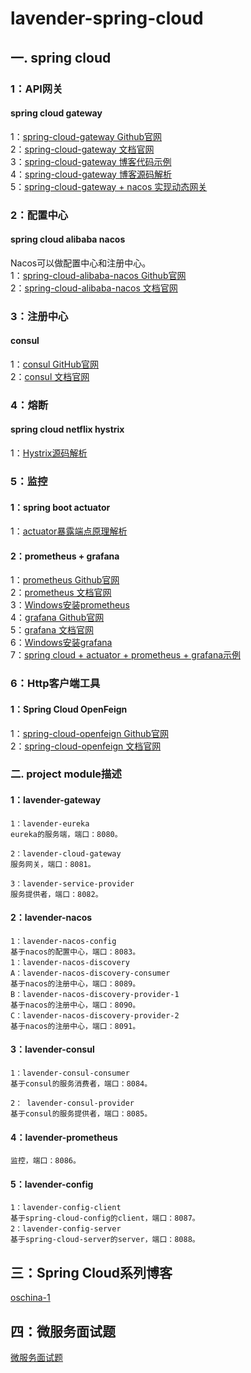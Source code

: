 # lavender-spring-cloud

## 一. spring cloud
### 1：API网关
#### spring cloud gateway
1：[spring-cloud-gateway Github官网](https://github.com/spring-cloud/spring-cloud-gateway)  
2：[spring-cloud-gateway 文档官网](https://docs.spring.io/spring-cloud-gateway/docs/2.2.5.RELEASE/reference/html/#gateway-starter)  
3：[spring-cloud-gateway 博客代码示例](https://www.fangzhipeng.com/springcloud/2018/11/06/sc-f-gateway1.html)  
4：[spring-cloud-gateway 博客源码解析](http://www.iocoder.cn/categories/Spring-Cloud-Gateway/?vip)  
5：[spring-cloud-gateway + nacos 实现动态网关](https://my.oschina.net/zlt2000/blog/3120077)

### 2：配置中心
#### spring cloud alibaba nacos
Nacos可以做配置中心和注册中心。    
1：[spring-cloud-alibaba-nacos Github官网](https://github.com/alibaba/nacos)  
2：[spring-cloud-alibaba-nacos 文档官网](https://nacos.io/zh-cn/docs/what-is-nacos.html)    

### 3：注册中心
#### consul
1：[consul GitHub官网](https://github.com/hashicorp/consul)  
2：[consul 文档官网](https://www.consul.io/docs)

### 4：熔断
#### spring cloud netflix hystrix
1：[Hystrix源码解析](http://www.iocoder.cn/categories/Hystrix/?self)

### 5：监控
#### 1：spring boot actuator
1：[actuator暴露端点原理解析](http://www.iocoder.cn/Spring-Boot/battcn/v2-actuator-introduce/)  
#### 2：prometheus + grafana
1：[prometheus Github官网](https://github.com/prometheus/prometheus)  
2：[prometheus 文档官网](https://prometheus.io/)  
3：[Windows安装prometheus](https://blog.csdn.net/lht3347/article/details/84144999)   
4：[grafana Github官网](https://github.com/grafana/grafana)  
5：[grafana 文档官网](https://grafana.com/grafana/)  
6：[Windows安装grafana](https://segmentfault.com/a/1190000016234162)    
7：[spring cloud + actuator + prometheus + grafana示例](https://segmentfault.com/a/1190000021430295)  

### 6：Http客户端工具
#### 1：Spring Cloud OpenFeign
1：[spring-cloud-openfeign Github官网](https://github.com/OpenFeign/feign)  
2：[spring-cloud-openfeign 文档官网](https://docs.spring.io/spring-cloud-openfeign/docs/2.2.5.RELEASE/reference/html/)    

### 二. project module描述
#### 1：lavender-gateway
```
1：lavender-eureka
eureka的服务端，端口：8080。

2：lavender-cloud-gateway
服务网关，端口：8081。

3：lavender-service-provider
服务提供者，端口：8082。
```

#### 2：lavender-nacos
```
1：lavender-nacos-config
基于nacos的配置中心，端口：8083。
1：lavender-nacos-discovery
A：lavender-nacos-discovery-consumer
基于nacos的注册中心，端口：8089。
B：lavender-nacos-discovery-provider-1
基于nacos的注册中心，端口：8090。
C：lavender-nacos-discovery-provider-2
基于nacos的注册中心，端口：8091。

```

#### 3：lavender-consul
```
1：lavender-consul-consumer
基于consul的服务消费者，端口：8084。

2： lavender-consul-provider
基于consul的服务提供者，端口：8085。
```

#### 4：lavender-prometheus
```
监控，端口：8086。
```
#### 5：lavender-config
```
1：lavender-config-client
基于spring-cloud-config的client，端口：8087。
2：lavender-config-server
基于spring-cloud-server的server，端口：8088。
```


## 三：Spring Cloud系列博客
[oschina-1](https://my.oschina.net/13426421702?tab=newest&catalogId=6488687)

## 四：微服务面试题
[微服务面试题](https://jishuin.proginn.com/p/763bfbd2a239)